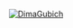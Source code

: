 <p align="center"><a href="https://github.com/DimaGubich" target="blank"><img align="center" src="https://github-readme-stats.vercel.app/api?username=DimaGubich&theme=dark&show_icons=true&count_private=true&include_all_commits=true" alt="DimaGubich" /></a></p>
